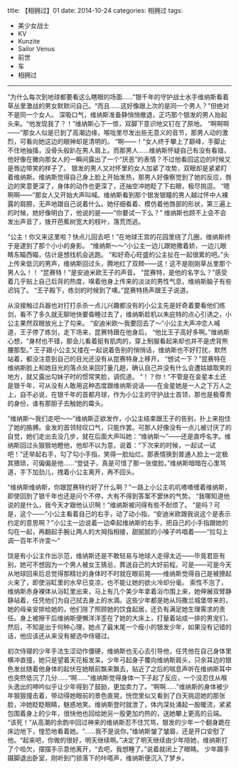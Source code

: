 title: 【相拥过】01
date: 2014-10-24
categories: 相拥过
tags:
- 美少女战士
- KV
- Kunzite
- Sailor Venus
- 前世
- 车
- 相拥过
---

“为什么每次到地球都要看这么瞎眼的场面……”银千年的守护战士水手维纳斯看着草丛里激战的男女默默问自己。“而且……这好像跟上次的是同一个男人？”但绝对不是同一个女人。<!--more-->
深吸口气，维纳斯准备静悄悄撤退，正巧那个银发的男人抬起头来。“他发现我了？！”维纳斯心下一惊，双脚下意识地又钉在了原地。
“啊啊啊——”那女人似是已到了高潮边缘，喉咙里尽发出些无意义的音节，那男人动的激烈，可看向她这边的眼神却是清明的。
“啊——！”女人终于攀上了巅峰，手脚止不住地抽搐，没骨头般趴在男人肩上。而那男人……维纳斯怀疑自己有没有看错，他好像在撇向那女人的一瞬间露出了一个“厌恶”的表情？不过他看回这边的时候又是唇边带笑的样子了。
银发的男人又对怀里的女人加紧了攻势，双眼却是紧紧盯着维纳斯。维纳斯觉得自己身上脸上开始发热，那男人好像察觉到了她的反应，唇边的笑意更深了，身体的动作也更深了，还抽空冲她眨了下右眼，极尽挑逗。
“嗯啊啊——”那女人又开始大声叫喊。维纳斯看到那个银发银瞳的男人越过怀中人裸露的肩膀，无声地跟自己说着什么。她仔细看着、模仿着他唇部的形状，第三遍上的时候，她好像明白了，他说的是——“你要试一下么？”
维纳斯也顾不上会不会发出声音了，拨开芭蕉树宽大的枝叶，落荒而逃。

“公主！你又来这里啦？快点儿回去吧！”在地球王宫的花园里绕了几圈，维纳斯终于是逮到了那个小小的身影。
“维纳斯～～”小公主一边儿跟她撒着娇，一边儿眼睛东瞄西瞄，估计是想找机会逃跑。
“和好奇心旺盛的公主扯在一起很累的吧。”头上传来低沉的男声，维纳斯回过头，腾地红了双颊——这！这不是刚刚草丛里那个男人么！！
“昆赛特！”是安迪米欧王子的声音。
“昆赛特，是他的名字么？”感受着几乎贴上自己后背的热度，嗅着他身上传来的淡淡的男性气息，维纳斯脑子有些迟钝了。
“王子殿下，练剑的时候到了噢。”昆赛特扬声跟王子说道。

从没接触过兵器也对打打杀杀一点儿兴趣都没有的小公主先是好奇着要看他们练剑，看不了多久就无聊地快要昏睡过去了，维纳斯趁机以朱庇特的点心引诱之，小公主果然双眼放光上了勾来。
“安迪米欧～我要回去了～”小公主大声冲恋人喊道，王子停了练剑，走下场来，昆赛特跟在他身后。
“他比王子高好多啊。”维纳斯心想，“身材也不错，那会儿看着挺有肌肉的，穿上制服看起来却也并不是虎背熊腰那型。”
王子跟小公主又搂在一起说着告别的悄悄话，维纳斯也不好打扰，默然站着，都没注意到自己的目光还没有从昆赛特身上移开。
“想试一下？”昆赛特在维纳斯脸上和她目光的落点处来回打量几趟，确认自己并没有什么会遭姑娘取笑的地方，就又露出勾妹子时的惯常笑脸，调侃道。
“！？你！”不管是在金星本土还是银千年，可从没有人敢用这种态度跟维纳斯说话——在金星她是一人之下万人之上，自不必说，在银千年的首都月球，作为小公主的守护战士首领，那也是极尊贵的身份，谁有那胆子去触她的霉头。

“维纳斯～我们走吧～～”维纳斯正欲发作，小公主结束跟王子的告别，扑上来抱住了她的胳膊。金发的首领轻叹口气，只能作罢。可那人好像没有一点儿被讨厌了的自觉，她们走出去没几步，就在后面大声叫她：“维纳斯～”——还是直呼名字。维纳斯回过头狠狠地瞪他，他却不以为意，说着：“下次来的时候，一起试一试吧！”还举起右手，勾了勾小手指，笑得一脸灿烂。那表情换到普通人脸上一定极其猥琐，可偏偏是他……“登徒子，真是可惜了那一张俊脸。”维纳斯暗暗在心里骂道，手下加劲儿，拽着小公主离开，再不回头。

“维纳斯维纳斯，你跟昆赛特约好了什么啊？”一路上小公主叽叽喳喳缠着维纳斯，即使回到了银千年也还是问个不停，大有不得到答案不罢休的气势。
“我哪知道他说的是什么，我今天才跟他认识啊！”维纳斯被问得有些不耐烦了。
“是吗？可是，这个——”小公主看着自己的右手，动了动小指，“安迪米欧跟我说这个是表示约定的意思啊？”小公主一边说着一边牵起维纳斯的右手，把自己的小手指跟她的勾在一起，再翻起手腕让两人的大拇指相接，甜腻腻的小嗓子吟唱着——“拉勾上调一百年不许变～”

饶是有小公主作出示范，维纳斯还是不敢轻易与地球人走得太近——毕竟君臣有别，她可不想因为一个男人被女王猜忌，葬送自己的大好前程。可是——可是今天从地球回来后总觉得那精壮的身体时不时就在眼前晃——维纳斯觉得自己是被撩起火来了，即使浴缸里的水早已变凉，也不能让她的欲火冷却分毫。
索性不泡了，维纳斯赤身裸体从浴缸里出来，马上有几个美少年拿着浴巾围上来，她伸展双臂静静站着，任凭他们为自己拭去身上的水滴。这些少年都是她从玛撒兰城堡带来的，她的母亲安排给她的，他们除了照顾她的饮食起居，还负有满足她生理需求的责任。身上被擦干后维纳斯便懒洋洋歪在了她的大床上，打量着站成一排的男宠们，然后，不知是出于何种心理，她点了最末尾一个瘦小的银发少年，如果没有记错的话，他应该还从来没有被选中侍寝过。

初次侍寝的少年手法生涩动作僵硬，维纳斯也无心去引导他，任凭他在自己身体里横冲直撞，她只是望着天花板发呆。少年弓起身子覆向维纳斯肩头，只余耳边的银色发丝随着他身体的起伏在她眼前飘来飘去，贴近了之后的喘息声听在维纳斯耳中也突然低沉了几分……“啊……”维纳斯觉得身体一下子起了反应，一个没忍住从喉头逸出的呻吟似乎让少年得到了鼓励，更加卖力了。“啊啊……”维纳斯的身体被少年狠狠撞击着，带动得她眼前的景色直晃，恍惚里似又看到了白天挑逗她的那张脸，冲她眨眨眼睛，魅惑地笑。维纳斯登时就泄了，体内深处涌起一股暖流，紧紧包围着身上的少年，很快他也回给她另一股更加灼热的，送她攀上更高的云端。
“该死！”从高潮的余韵中回过神来的维纳斯忍不住咒骂，银发的少年一个翻身跪在床边地下，惶恐地看着她。“……我不是说你。”维纳斯皱了皱眉，还是开口安慰了他。“起来吧，你做的很好，明天继续啊。”决定了明天继续由少年陪她，维纳斯打了个哈欠，摆摆手示意他离开，“去吧，我想睡了。”说着就闭上了眼睛。
少年蹑手蹑脚退出卧室，刚听到门锁落下的咔嗒声，维纳斯便沉入了梦乡。